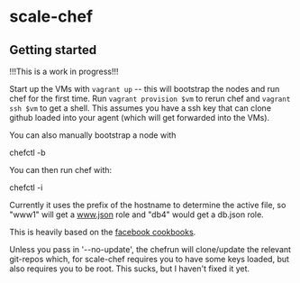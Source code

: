 # scale-chef

## Getting started

!!!This is a work in progress!!!

Start up the VMs with `vagrant up` -- this will bootstrap the nodes and run
chef for the first time. Run `vagrant provision $vm` to rerun chef and 
`vagrant ssh $vm` to get a shell. This assumes you have a ssh key that can
clone github loaded into your agent (which will get forwarded into the VMs).

You can also manually bootstrap a node with

  chefctl -b

You can then run chef with:

  chefctl -i

Currently it uses the prefix of the hostname to determine the active file, so "www1" will get a www.json role and "db4" would get a db.json role.

This is heavily based on the [facebook cookbooks](https://github.com/facebook/chef-cookbooks).

Unless you pass in '--no-update', the chefrun will clone/update the relevant git-repos which, for scale-chef requires you to have some keys loaded, but also requires you to be root. This sucks, but I haven't fixed it yet.
